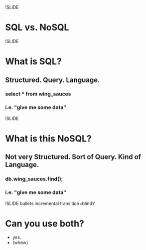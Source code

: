 !SLIDE
# SQL vs. NoSQL

!SLIDE
# What is SQL?
## Structured.  Query.  Language.
### select * from wing_sauces
### i.e. "give me some data"

!SLIDE
# What is this NoSQL?
## Not very Structured.  Sort of Query.  Kind of Language.
### db.wing_sauces.find();
### i.e. "give me some data"

!SLIDE bullets incremental transition=blindY
# Can you use both?

* yes.
* (whew)
